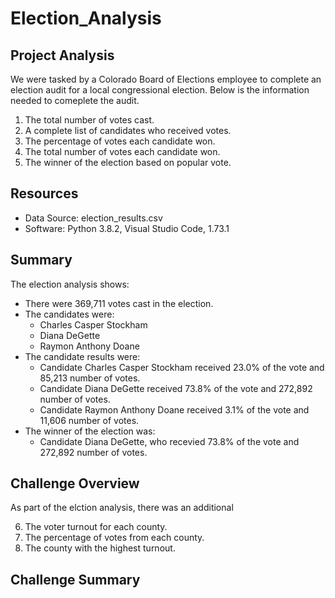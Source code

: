 # Election_Analysis

## Project Analysis
We were tasked by a Colorado Board of Elections employee to complete an election audit for a local congressional election. Below is the information needed to comeplete the audit.

1. The total number of votes cast.
2. A complete list of candidates who received votes.
3. The percentage of votes each candidate won.
4. The total number of votes each candidate won.
5. The winner of the election based on popular vote.

## Resources
- Data Source: election_results.csv
- Software: Python 3.8.2, Visual Studio Code, 1.73.1

## Summary
The election analysis shows:
- There were 369,711 votes cast in the election.
- The candidates were:
  - Charles Casper Stockham
  - Diana DeGette
  - Raymon Anthony Doane
- The candidate results were:
  - Candidate Charles Casper Stockham received 23.0% of the vote and 85,213 number of votes.
  - Candidate Diana DeGette received 73.8% of the vote and 272,892 number of votes.
  - Candidate Raymon Anthony Doane received 3.1% of the vote and 11,606 number of votes.
- The winner of the election was:
  - Candidate Diana DeGette, who recevied 73.8% of the vote and 272,892 number of votes.

## Challenge Overview
As part of the elction analysis, there was an additional 

6. The voter turnout for each county.
7. The percentage of votes from each county.
8. The county with the highest turnout.

## Challenge Summary


